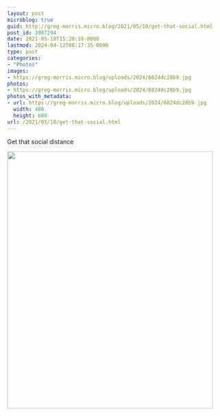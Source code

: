 ```yaml
---
layout: post
microblog: true
guid: http://greg-morris.micro.blog/2021/05/10/get-that-social.html
post_id: 3987294
date: 2021-05-10T15:20:18-0000
lastmod: 2024-04-12T08:17:35-0000
type: post
categories:
- "Photos"
images:
- https://greg-morris.micro.blog/uploads/2024/6824dc28b9.jpg
photos:
- https://greg-morris.micro.blog/uploads/2024/6824dc28b9.jpg
photos_with_metadata:
- url: https://greg-morris.micro.blog/uploads/2024/6824dc28b9.jpg
  width: 480
  height: 600
url: /2021/05/10/get-that-social.html
---
```


<p>Get that social distance</p><p><img src="uploads/2024/6824dc28b9.jpg" alt="" width="480" height="600" /></p>
